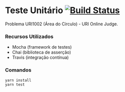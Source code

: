 # Teste Unitário [![Build Status](https://travis-ci.com/jotanarciso/testesUnitarios.svg?branch=master)](https://travis-ci.com/jotanarciso/testesUnitarios)

Problema URI1002 (Área do Círculo) - URI Online Judge. 

### Recursos Utilizados ### 
- Mocha (framework de testes)
-  Chai (biblioteca de asserção)
- Travis (integração contínua)

### Comandos ### 
```sh
yarn install
yarn test
```
